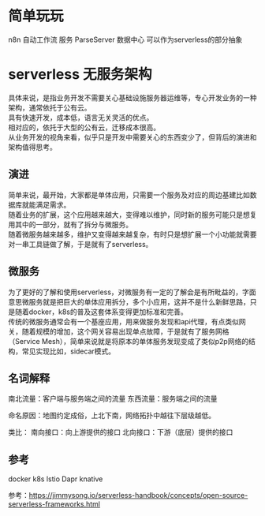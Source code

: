 
# 简单玩玩
n8n 自动工作流 服务
ParseServer 数据中心 可以作为serverless的部分抽象

# serverless 无服务架构
具体来说，是指业务开发不需要关心基础设施服务器运维等，专心开发业务的一种架构，通常依托于公有云。  
具有快速开发，成本低，语言无关灵活的优点。  
相对应的，依托于大型的公有云，迁移成本很高。  
从业务开发的视角来看，似乎只是开发中需要关心的东西变少了，但背后的演进和架构值得思考。  

## 演进
简单来说，最开始，大家都是单体应用，只需要一个服务及对应的周边基建比如数据库就能满足需求。  
随着业务的扩展，这个应用越来越大，变得难以维护，同时新的服务可能只是想复用其中的一部分，就有了拆分与微服务。  
随着微服务越来越多，维护又变得越来越复杂，有时只是想扩展一个小功能就需要对一串工具链做了解，于是就有了serverless。

## 微服务
为了更好的了解和使用serverless，对微服务有一定的了解会是有所毗益的，字面意思微服务就是把巨大的单体应用拆分，多个小应用，这并不是什么新鲜思路，只是随着docker，k8s的普及这套体系变得更加标准和完善。  
传统的微服务通常会有一个基座应用，用来做服务发现和api代理，有点类似网关，随着规模的增加，这个网关容易出现单点故障，于是就有了服务网格（Service Mesh），简单来说就是将原本的单体服务发现变成了类似p2p网络的结构，常见实现比如，sidecar模式。

## 名词解释
南北流量：客户端与服务端之间的流量
东西流量：服务端之间的流量

命名原因：地图约定成俗，上北下南，网络拓扑中越往下层级越低。

类比：
南向接口：向上游提供的接口
北向接口：下游（底层）提供的接口

## 参考
docker
k8s
lstio
Dapr
knative

参考：<https://jimmysong.io/serverless-handbook/concepts/open-source-serverless-frameworks.html>

